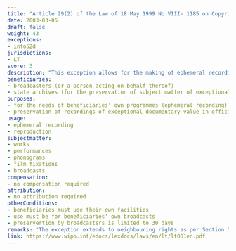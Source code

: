 ```yaml
---
title: "Article 29(2) of the Law of 18 May 1999 No VIII- 1185 on Copyright and Related Rights"
date: 2003-03-05
draft: false
weight: 43
exceptions:
- info52d
jurisdictions:
- LT
score: 3
description: "This exception allows for the making of ephemeral recordings of works made by broadcasting organisations or a person acting on behalf of and under the responsibility of the broadcasting organisation by means of their own facilities and for their own broadcasts. Such recordings may be preserved for a period not exceeding 30 days and must be erased after their use for broadcasting. The preservation of these recordings in state archives may, on the grounds of their exceptional documentary character, be permitted." 
beneficiaries:
- broadcasters (or a person acting on behalf thereof)
- state archives (for the preservation of subject matter of exceptional documentary value)
purposes: 
- for the needs of beneficiaries' own programmes (ephemeral recording)
- preservation of recordings of exceptional documentary value in official archives (reproduction)
usage:
- ephemeral recording
- reproduction
subjectmatter:
- works
- performances
- phonograms
- film fixations
- broadcasts
compensation:
- no compensation required
attribution: 
- no attribution required
otherConditions: 
- beneficiaries must use their own facilities
- use must be for beneficiaries' own broadcasts
- preservertion by broadcasters is limited to 30 days
remarks: "The exception extends to neighbouring rights as per Section 58(1)1 of the CA"
link: https://www.wipo.int/edocs/lexdocs/laws/en/lt/lt081en.pdf
---
```

